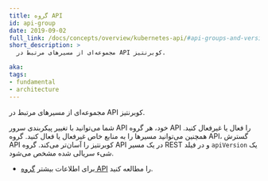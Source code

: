 ```yaml
---
title: گروه API
id: api-group
date: 2019-09-02
full_link: /docs/concepts/overview/kubernetes-api/#api-groups-and-versioning
short_description: >
  مجموعه‌ای از مسیرهای مرتبط در API کوبرنتیز.

aka:
tags:
- fundamental
- architecture
---
```

مجموعه‌ای از مسیرهای مرتبط در API کوبرنتیز. 

<!--more-->
شما می‌توانید با تغییر پیکربندی سرور API خود، هر گروه API را فعال یا غیرفعال کنید. همچنین می‌توانید مسیرها را به منابع خاص غیرفعال یا فعال کنید. گروه API، گسترش API کوبرنتیز را آسان‌تر می‌کند. گروه API در یک مسیر REST و در فیلد `apiVersion` یک شیء سریالی شده مشخص می‌شود.

* برای اطلاعات بیشتر [گروه API](/docs/concepts/overview/kubernetes-api/#api-groups-and-versioning) را مطالعه کنید.
